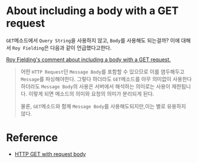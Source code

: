 # About including a body with a GET request

`GET`메소드에서 `Query String`을 사용하지 않고, `Body`를 사용해도 되는걸까? 이에 대해서 `Roy Fielding`은 다음과 같이 언급했다고한다.  

[Roy Fielding's comment about including a body with a GET request.](https://groups.yahoo.com/neo/groups/rest-discuss/conversations/messaes/9962)
>어떤 `HTTP Request`던 `Message Body`를 포함할 수 있으므로 이를 염두해두고 `Message`를 파싱해야한다. 그렇다 하더라도 `GET`메소드를 아무 의미없이 사용한다 하더라도 `Message Body`의 사용은 서버에서 해석하는 의미로는 사용이 제한됩니다. 이렇게 되면 메소드의 의미와 요청의 의미가 분리되게 된다.   
>
>물론, `GET`메소드와 함께 `Message Body`를 사용해도되지만,이는 별로 유용하지 않다. 

# Reference

* [HTTP GET with request body](https://stackoverflow.com/questions/978061/http-get-with-request-body)


